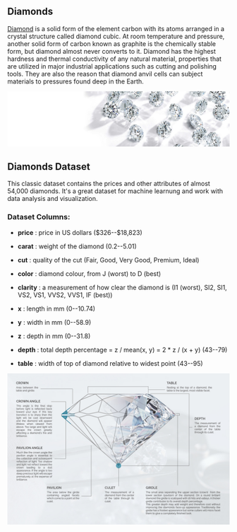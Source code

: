 ## Diamonds

[Diamond](https://en.wikipedia.org/wiki/Diamond) is a solid form of the element carbon with its atoms arranged in a crystal structure called diamond cubic. At room temperature and pressure, another solid form of carbon known as graphite is the chemically stable form, but diamond almost never converts to it. Diamond has the highest hardness and thermal conductivity of any natural material, properties that are utilized in major industrial applications such as cutting and polishing tools. They are also the reason that diamond anvil cells can subject materials to pressures found deep in the Earth.

![](https://github.com/BahramJannesar/DiamondsMachineLearning/blob/master/Image/GuideToDiamonds_LP_Hero_Desktop_v2-2.jpeg)

## Diamonds Dataset 

This classic dataset contains the prices and other attributes of almost 54,000 diamonds. It's a great dataset for machine learnung and work with data analysis and visualization.

### Dataset Columns:

 * **price** : price in US dollars (\$326--\$18,823)

 * **carat** : weight of the diamond (0.2--5.01)

 * **cut** : quality of the cut (Fair, Good, Very Good, Premium, Ideal)

 * **color** : diamond colour, from J (worst) to D (best)

 * **clarity** : a measurement of how clear the diamond is (I1 (worst), SI2, SI1, VS2, VS1, VVS2, VVS1, IF (best))

 * **x** : length in mm (0--10.74)

 * **y** : width in mm (0--58.9)

 * **z** : depth in mm (0--31.8)

 * **depth** : total depth percentage = z / mean(x, y) = 2 * z / (x + y) (43--79)

 * **table** : width of top of diamond relative to widest point (43--95)
 
 ![](https://github.com/BahramJannesar/DiamondsMachineLearning/blob/master/Image/Anglo-DiamondAnatomy_03.jpg)
